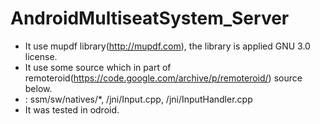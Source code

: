 # AndroidMultiseatSystem_Server

- It use mupdf library(http://mupdf.com), the library is applied GNU 3.0 license. 
- It use some source which in part of remoteroid(https://code.google.com/archive/p/remoteroid/) source below.
- : ssm/sw/natives/*, /jni/Input.cpp, /jni/InputHandler.cpp
- It was tested in odroid.
